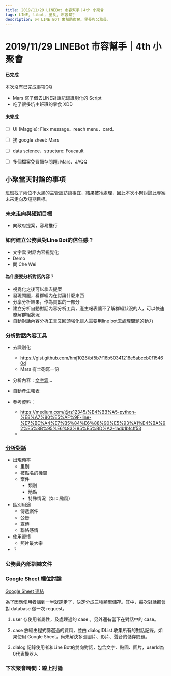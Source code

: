 ```yaml
---
title: 2019/11/29 LINEBot 市容幫手｜4th 小聚會
tags: LINE, libot, 里長, 市容幫手
description: 用 LINE BOT 來幫助市民、里長與公務員。
---
```


2019/11/29
LINEBot 市容幫手｜4th 小聚會
===

#### 已完成

本次沒有已完成事項QQ

- Mars 寫了個去LINE對話記錄識別化的 Script 
- 吃了很多坑主班班的零食 XDD

#### 未完成

- [ ] UI (Maggie): Flex message、reach menu、card。
- [ ] 接 google sheet: Mars
- [ ] data science、structure: Foucault
- [ ] 多個檔案免費儲存問題: Mars、JAQQ


小聚當天討論的事項
---

班班找了兩位不太熟的主管談訪談事宜，結果被冷處理，因此本次小聚討論此專案未來走向及短期目標。

### 未來走向與短期目標
* 向政府提案，容易推行

### 如何建立公務員對Line Bot的信任感？
* 文字雲 對話內容視覺化
* Demo
* 問 Che Wei

#### 為什麼要分析對話內容？
* 視覺化之後可以拿去提案
* 發現問題，看群組內在討論什麼東西
* 分享分析結果，作為貢獻的一部分
* 建立分析自動對話內容分析工具，產生報表讓不了解群組狀況的人，可以快速瞭解群組狀況
* 自動對話內容分析工具又回頭強化讓人需要用line bot去處理問題的動力

### 分析對話內容工具
* 去識別化
    * https://gist.github.com/hmj1026/bf5b7f16b50341218e5abccb0f15460d
    * Mars 有土砲寫一份

* 分析內容：[文字雲](https://wordcloud.timdream.org/?fbclid=IwAR1QVIGRG5kFyLWJtNpTkz0qD1RaEtvfu2gm_kSW_tWZz5MWYXyLGOHdes8#wikipedia:Cloud)...
* 自動產生報表
* 參考資料：
    * https://medium.com/@rz12345/%E4%BB%A5-python-%E8%A7%80%E5%AF%9F-line-%E7%BE%A4%E7%B5%84%E6%88%90%E5%93%A1%E4%BA%92%E5%8B%95%E6%83%85%E5%BD%A2-1adb1bfcff53
    * 

### [分析對話](https://hackmd.io/@_rpCTKj0SNKpFaD89UGC_A/Hy3-dJVTr)
* 出現頻率
    * 里別
    * 被點名的機關
    * 案件
        * 類別
        * 地點
        * 特殊情況（如：颱風）
* 區別用途
    * 傳遞案件
    * 公告
    * 宣傳
    * 聯絡感情
* 使用習慣
    * 照片最大宗
* ？

### 公務員內部訓練文件



### Google Sheet 欄位討論

[Google Sheet 連結](https://docs.google.com/spreadsheets/d/15Ul8nJUa8ifThZcg4VyifqauP9nL7xHlzi94we3DDZs/edit#gid=422969468)

為了因應使用者講到一半就跑走了，決定分成三種類型儲存。其中，每次對話都會對 database 做一次 request。

1. user
存使用者屬性，及處理過的 case 。另外還有當下在對話中的 case。

2. case
放經由程式篩選過的資料，並由 dialogIDList 收集所有的對話記錄。如果使用 Google Sheet，尚未解決多張圖片、影片、聲音的儲存問題。

3. dialog
記錄使用者和Line Bot的雙向對話，包含文字、貼圖、圖片，userId為0代表機器人


### 下次聚會時間：線上討論


